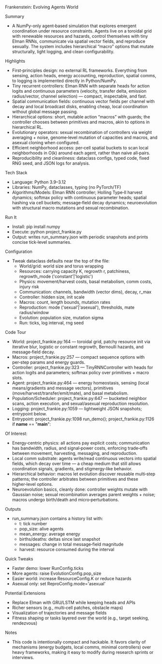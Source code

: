 Frankenstein: Evolving Agents World

Summary
- A NumPy-only agent‑based simulation that explores emergent coordination under resource constraints. Agents live on a toroidal grid with renewable resources and hazards, control themselves with tiny Elman RNNs, communicate via spatial vector fields, and reproduce sexually. The system includes hierarchical “macro” options that mutate structurally, light logging, and clean configurability.

Highlights
- First‑principles design: no external RL frameworks. Everything from sensing, action heads, energy accounting, reproduction, spatial comms, to logging is implemented directly in Python/NumPy.
- Tiny recurrent controllers: Elman RNN with separate heads for action logits and continuous parameters (velocity, transfer delta, emission radius/vector, channel selection) — compact, inspectable, and fast.
- Spatial communication fields: continuous vector fields per channel with decay and local broadcast disks, enabling cheap, local coordination without global message passing.
- Hierarchical options: short, mutable action “macros” with guards; the controller chooses between primitives and macros, akin to options in hierarchical RL.
- Evolutionary operators: sexual recombination of controllers via weight averaging + noise, genome‑level mutation of capacities and macros, and asexual cloning when configured.
- Efficient neighborhood access: per‑cell spatial buckets to scan local neighborhoods in O(k) around each agent, rather than naive all‑pairs.
- Reproducibility and cleanliness: dataclass configs, typed code, fixed RNG seed, and JSON logs for analysis.

Tech Stack
- Language: Python 3.9–3.12
- Libraries: NumPy, dataclasses, typing (no PyTorch/TF)
- Algorithms/Models: Elman RNN controller; Holling Type‑II harvest dynamics; softmax policy with continuous parameter heads; spatial hashing via cell buckets; message‑field decay dynamics; neuroevolution with structural macro mutations and sexual recombination.

Run It
- Install: pip install numpy
- Execute: python project_frankie.py
- Output: writes run_summary.json with periodic snapshots and prints concise tick‑level summaries.

Configuration
- Tweak dataclass defaults near the top of the file:
  - World/grid: world size and torus wrapping
  - Resources: carrying capacity K, regrowth r, patchiness, regrowth_mode ('constant'|'logistic')
  - Physics: movement/harvest costs, basal metabolism, comm costs, injury risk
  - Communication: channels, bandwidth (vector dims), decay, r_max
  - Controller: hidden size, init scale
  - Macros: count, length bounds, mutation rates
  - Reproduction: mode ('sexual'|'asexual'), thresholds, mate radius/window
  - Evolution: population size, mutation sigma
  - Run: ticks, log interval, rng seed

Code Tour
- World: project_frankie.py:164 — toroidal grid, patchy resource init via iterative blur, logistic or constant regrowth, Bernoulli hazards, and message‑field decay.
- Macros: project_frankie.py:257 — compact sequence options with per‑step params and energy guards.
- Controller: project_frankie.py:323 — TinyRNNController with heads for action logits and parameters; softmax policy over primitives + macro slots.
- Agent: project_frankie.py:464 — energy homeostasis, sensing (local means/gradients and message vectors), primitives (move/harvest/transfer/emit/mate), and basal metabolism.
- Population/Scheduler: project_frankie.py:647 — bucketed neighbor scans, action execution, and sexual/asexual reproduction resolution.
- Logging: project_frankie.py:1059 — lightweight JSON snapshots; entrypoint below.
- Entrypoint: project_frankie.py:1098 run_demo(); project_frankie.py:1126 if __name__ == "__main__":

Of Interest:
- Energy‑centric physics: all actions pay explicit costs; communication has bandwidth, radius, and signal‑power costs, enforcing trade‑offs between movement, harvesting, messaging, and reproduction.
- Local comm substrate: agents write/read continuous vectors into spatial fields, which decay over time — a cheap medium that still allows coordination signals, gradients, and stigmergy‑like behavior.
- Hierarchical behavior: macros let evolution discover reusable multi‑step patterns; the controller arbitrates between primitives and these higher‑level options.
- Neuroevolution basics, cleanly done: controller weights mutate with Gaussian noise; sexual recombination averages parent weights + noise; macros undergo birth/death and micro‑perturbations.

Outputs
- run_summary.json contains a history list with:
  - t: tick number
  - pop_size: alive agents
  - mean_energy: average energy
  - births/deaths: deltas since last snapshot
  - messages: change in total message‑field magnitude
  - harvest: resource consumed during the interval

Quick Tweaks
- Faster demo: lower RunConfig.ticks
- More agents: raise EvolutionConfig.pop_size
- Easier world: increase ResourceConfig.K or reduce hazards
- Asexual only: set ReproConfig.mode='asexual'

Potential Extensions
- Replace Elman with GRU/LSTM while keeping heads and APIs
- Richer sensors (e.g., multi‑cell patches, obstacle maps)
- Visualization of trajectories and message fields
- Fitness shaping or tasks layered over the world (e.g., target seeking, rendezvous)

Notes
- This code is intentionally compact and hackable. It favors clarity of mechanisms (energy budgets, local comms, minimal controllers) over heavy frameworks, making it easy to modify during research sprints or interviews.
